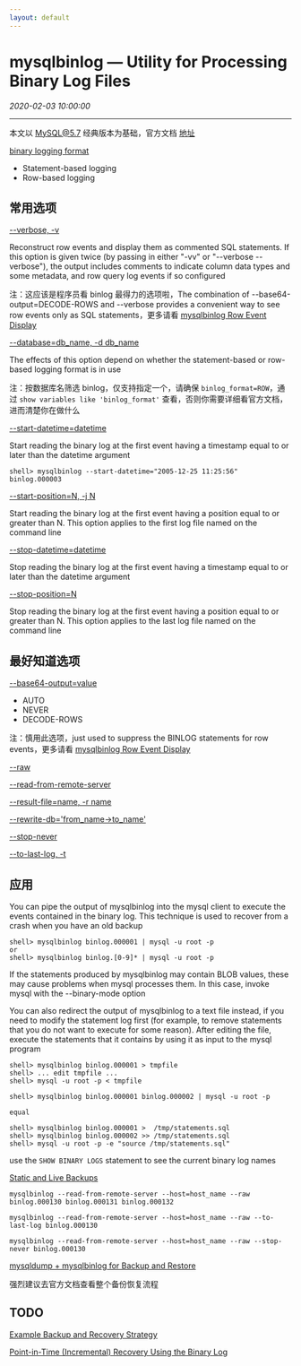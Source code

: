 ```yaml
---
layout: default
---
```


# mysqlbinlog — Utility for Processing Binary Log Files
_2020-02-03 10:00:00_

* * *

本文以 MySQL@5.7 经典版本为基础，官方文档 [地址](https://dev.mysql.com/doc/refman/5.7/en/mysqlbinlog.html)

[binary logging format](https://dev.mysql.com/doc/refman/5.7/en/replication-formats.html)
* Statement-based logging
* Row-based logging

## 常用选项

[--verbose, -v](https://dev.mysql.com/doc/refman/5.7/en/mysqlbinlog.html#option_mysqlbinlog_verbose)

Reconstruct row events and display them as commented SQL statements. If this option is given twice (by passing in either "-vv" or "--verbose --verbose"), the output includes comments to indicate column data types and some metadata, and row query log events if so configured

注：这应该是程序员看 binlog 最得力的选项啦，The combination of --base64-output=DECODE-ROWS and --verbose provides a convenient way to see row events only as SQL statements，更多请看 [mysqlbinlog Row Event Display](https://dev.mysql.com/doc/refman/5.7/en/mysqlbinlog-row-events.html)

[--database=db_name, -d db_name](https://dev.mysql.com/doc/refman/5.7/en/mysqlbinlog.html#option_mysqlbinlog_database)

The effects of this option depend on whether the statement-based or row-based logging format is in use

注：按数据库名筛选 binlog，仅支持指定一个，请确保 `binlog_format=ROW`，通过 `show variables like 'binlog_format'` 查看，否则你需要详细看官方文档，进而清楚你在做什么

[--start-datetime=datetime](https://dev.mysql.com/doc/refman/5.7/en/mysqlbinlog.html#option_mysqlbinlog_start-datetime)

Start reading the binary log at the first event having a timestamp equal to or later than the datetime argument

`shell> mysqlbinlog --start-datetime="2005-12-25 11:25:56" binlog.000003`

[--start-position=N, -j N](https://dev.mysql.com/doc/refman/5.7/en/mysqlbinlog.html#option_mysqlbinlog_start-position)

Start reading the binary log at the first event having a position equal to or greater than N. This option applies to the first log file named on the command line

[--stop-datetime=datetime](https://dev.mysql.com/doc/refman/5.7/en/mysqlbinlog.html#option_mysqlbinlog_stop-datetime)

Stop reading the binary log at the first event having a timestamp equal to or later than the datetime argument

[--stop-position=N](https://dev.mysql.com/doc/refman/5.7/en/mysqlbinlog.html#option_mysqlbinlog_stop-position)

Stop reading the binary log at the first event having a position equal to or greater than N. This option applies to the last log file named on the command line

## 最好知道选项

[--base64-output=value](https://dev.mysql.com/doc/refman/5.7/en/mysqlbinlog.html#option_mysqlbinlog_base64-output)
* AUTO
* NEVER
* DECODE-ROWS

注：慎用此选项，just used to suppress the BINLOG statements for row events，更多请看 [mysqlbinlog Row Event Display](https://dev.mysql.com/doc/refman/5.7/en/mysqlbinlog-row-events.html)

[--raw](https://dev.mysql.com/doc/refman/5.7/en/mysqlbinlog.html#option_mysqlbinlog_raw)

[--read-from-remote-server](https://dev.mysql.com/doc/refman/5.7/en/mysqlbinlog.html#option_mysqlbinlog_read-from-remote-server)

[--result-file=name, -r name](https://dev.mysql.com/doc/refman/5.7/en/mysqlbinlog.html#option_mysqlbinlog_result-file)

[--rewrite-db='from_name->to_name'](https://dev.mysql.com/doc/refman/5.7/en/mysqlbinlog.html#option_mysqlbinlog_rewrite-db)

[--stop-never](https://dev.mysql.com/doc/refman/5.7/en/mysqlbinlog.html#option_mysqlbinlog_stop-never)

[--to-last-log, -t](https://dev.mysql.com/doc/refman/5.7/en/mysqlbinlog.html#option_mysqlbinlog_to-last-log)

## 应用

You can pipe the output of mysqlbinlog into the mysql client to execute the events contained in the binary log. This technique is used to recover from a crash when you have an old backup

```
shell> mysqlbinlog binlog.000001 | mysql -u root -p
or
shell> mysqlbinlog binlog.[0-9]* | mysql -u root -p
```

If the statements produced by mysqlbinlog may contain BLOB values, these may cause problems when mysql processes them. In this case, invoke mysql with the --binary-mode option

You can also redirect the output of mysqlbinlog to a text file instead, if you need to modify the statement log first (for example, to remove statements that you do not want to execute for some reason). After editing the file, execute the statements that it contains by using it as input to the mysql program

```
shell> mysqlbinlog binlog.000001 > tmpfile
shell> ... edit tmpfile ...
shell> mysql -u root -p < tmpfile
```

```
shell> mysqlbinlog binlog.000001 binlog.000002 | mysql -u root -p

equal

shell> mysqlbinlog binlog.000001 >  /tmp/statements.sql
shell> mysqlbinlog binlog.000002 >> /tmp/statements.sql
shell> mysql -u root -p -e "source /tmp/statements.sql"
```

use the `SHOW BINARY LOGS` statement to see the current binary log names

[Static and Live Backups](https://dev.mysql.com/doc/refman/5.7/en/mysqlbinlog-backup.html#mysqlbinlog-backup-static-live)

```
mysqlbinlog --read-from-remote-server --host=host_name --raw binlog.000130 binlog.000131 binlog.000132

mysqlbinlog --read-from-remote-server --host=host_name --raw --to-last-log binlog.000130
```

```
mysqlbinlog --read-from-remote-server --host=host_name --raw --stop-never binlog.000130
```

[mysqldump + mysqlbinlog for Backup and Restore](https://dev.mysql.com/doc/refman/5.7/en/mysqlbinlog-backup.html#mysqlbinlog-backup-example)

强烈建议去官方文档查看整个备份恢复流程

## TODO

[Example Backup and Recovery Strategy](https://dev.mysql.com/doc/refman/5.7/en/backup-strategy-example.html)

[Point-in-Time (Incremental) Recovery Using the Binary Log](https://dev.mysql.com/doc/refman/5.7/en/point-in-time-recovery.html)
